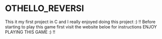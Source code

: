# OTHELLO_REVERSI
This it my first project in C and I really enjoyed doing this project  :)  !!
Before starting to play this game first visit the website beloe for instructions
ENJOY PLAYING THIS GAME :) !! 
